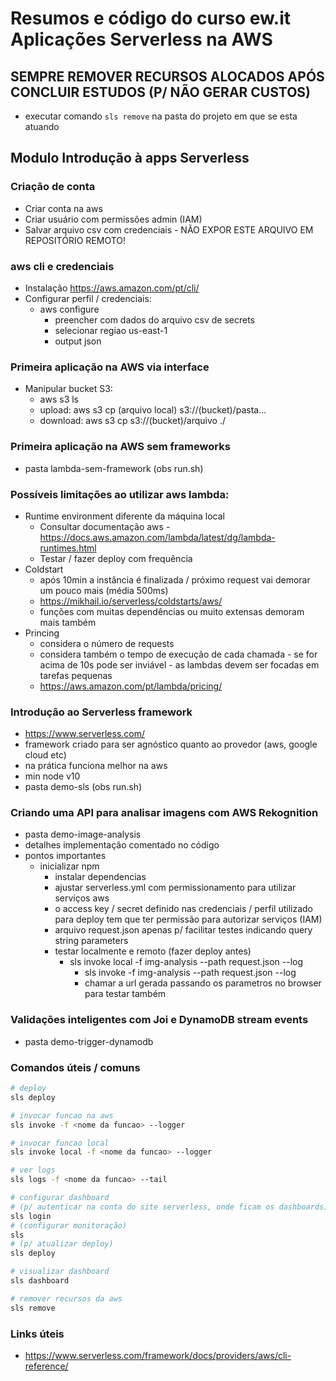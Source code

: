# Resumos e código do curso ew.it Aplicações Serverless na AWS

## SEMPRE REMOVER RECURSOS ALOCADOS APÓS CONCLUIR ESTUDOS (P/ NÃO GERAR CUSTOS)

* executar comando `sls remove` na pasta do projeto em que se esta atuando

## Modulo Introdução à apps Serverless

### Criação de conta

* Criar conta na aws
* Criar usuário com permissões admin (IAM)
* Salvar arquivo csv com credenciais - NÃO EXPOR ESTE ARQUIVO EM REPOSITÓRIO REMOTO!

### aws cli e credenciais

* Instalação https://aws.amazon.com/pt/cli/
* Configurar perfil / credenciais:
  * aws configure
    * preencher com dados do arquivo csv de secrets
    * selecionar regiao us-east-1
    * output json

### Primeira aplicação na AWS via interface

* Manipular bucket S3:
  * aws s3 ls
  * upload: aws s3 cp (arquivo local) s3://(bucket)/pasta...
  * download: aws s3 cp s3://(bucket)/arquivo ./

### Primeira aplicação na AWS sem frameworks

* pasta lambda-sem-framework (obs run.sh)

### Possíveis limitações ao utilizar aws lambda:

* Runtime environment diferente da máquina local
  * Consultar documentação aws - <https://docs.aws.amazon.com/lambda/latest/dg/lambda-runtimes.html>
  * Testar / fazer deploy com frequência
* Coldstart
  * após 10min a instância é finalizada / próximo request vai demorar um pouco mais (média 500ms)
  * <https://mikhail.io/serverless/coldstarts/aws/>
  * funções com muitas dependências ou muito extensas demoram mais também
* Princing
  * considera o número de requests
  * considera também o tempo de execução de cada chamada - se for acima de 10s pode ser inviável - as lambdas devem ser focadas em tarefas pequenas
  * <https://aws.amazon.com/pt/lambda/pricing/>

### Introdução ao Serverless framework

* <https://www.serverless.com/>
* framework criado para ser agnóstico quanto ao provedor (aws, google cloud etc)
* na prática funciona melhor na aws
* min node v10
* pasta demo-sls (obs run.sh)

### Criando uma API para analisar imagens com AWS Rekognition

* pasta demo-image-analysis
* detalhes implementação comentado no código
* pontos importantes
  * inicializar npm
    * instalar dependencias
    * ajustar serverless.yml com permissionamento para utilizar serviços aws
    * o access key / secret definido nas credenciais / perfil utilizado para deploy tem que ter permissão para autorizar serviços (IAM)
    * arquivo request.json apenas p/ facilitar testes indicando query string parameters
    * testar localmente e remoto (fazer deploy antes)
      * sls invoke local -f img-analysis --path request.json --log
        * sls invoke -f img-analysis --path request.json --log
        * chamar a url gerada passando os parametros no browser para testar também

### Validações inteligentes com Joi e DynamoDB stream events

* pasta demo-trigger-dynamodb

### Comandos úteis / comuns

```bash
# deploy
sls deploy

# invocar funcao na aws
sls invoke -f <nome da funcao> --logger

# invocar funcao local
sls invoke local -f <nome da funcao> --logger

# ver logs
sls logs -f <nome da funcao> --tail

# configurar dashboard
# (p/ autenticar na conta do site serverless, onde ficam os dashboards)
sls login 
# (configurar monitoração)
sls 
# (p/ atualizar deploy)
sls deploy 

# visualizar dashboard
sls dashboard

# remover recursos da aws
sls remove
```

### Links úteis

* <https://www.serverless.com/framework/docs/providers/aws/cli-reference/>
